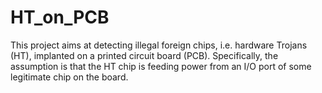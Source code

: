 # HT_on_PCB
This project aims at detecting illegal foreign chips, i.e. hardware Trojans (HT), implanted on a printed circuit board (PCB). Specifically, the assumption is that the HT chip is feeding power from an I/O port of some legitimate chip on the board.
